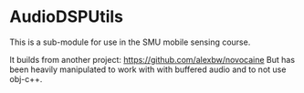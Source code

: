 # AudioDSPUtils

This is a sub-module for use in the SMU mobile sensing course. 

It builds from another project: https://github.com/alexbw/novocaine 
But has been heavily manipulated to work with with buffered audio and to not use obj-c++.
